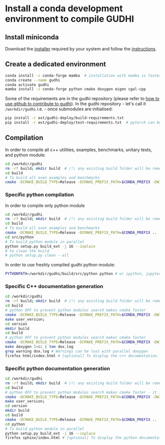 # Install a conda development environment to compile GUDHI

## Install miniconda

Download the [installer](https://docs.conda.io/en/latest/miniconda.html) required by your system and follow the [instructions](https://conda.io/projects/conda/en/latest/user-guide/install/index.html).

## Create a dedicated environment

```bash
conda install -c conda-forge mamba  # installation with mamba is faster
conda create --name gudhi
conda activate gudhi
mamba install -c conda-forge python cmake doxygen eigen cgal-cpp
```

Some of the requirements are in the gudhi repository (please refer to
[how to use github to contribute to gudhi](how_to_use_github_to_contribute_to_gudhi.md)).
In the gudhi repository - let's call it `/workdir/gudhi` i.e. - once submodules are initialised:

```bash
pip install -r ext/gudhi-deploy/build-requirements.txt 
pip install -r ext/gudhi-deploy/test-requirements.txt  # pytorch can be painful to install - not mandatory
```

## Compilation

In order to compile all c++ utilities, examples, benchmarks, unitary tests, and python module:
```bash
cd /workdir/gudhi
rm -rf build; mkdir build  # /!\ any existing build folder will be removed
cd build
# To build all even examples and benchmarks
cmake -DCMAKE_BUILD_TYPE=Release -DCMAKE_PREFIX_PATH=$CONDA_PREFIX -DWITH_GUDHI_EXAMPLE=ON -DWITH_GUDHI_BENCHMARK=ON ..
```

### Specific python compilation

In order to compile only python module
```bash
cd /workdir/gudhi
rm -rf build; mkdir build  # /!\ any existing build folder will be removed
cd build
# To build all even examples and benchmarks
cmake -DCMAKE_BUILD_TYPE=Release -DCMAKE_PREFIX_PATH=$CONDA_PREFIX ..
cd src/python
# To build python module in parallel
python setup.py build_ext -j 16 --inplace
# to clean the build
# python setup.py clean --all
```

In order to use freshly compiled gudhi python module:
```bash
PYTHONPATH=/workdir/gudhi/build/src/python python # or ipython, jupyter, ...
```

### Specific C++ documentation generation

```bash
cd /workdir/gudhi
rm -rf build; mkdir build  # /!\ any existing build folder will be removed
cd build
# python OFF to prevent python modules search makes cmake faster
cmake -DCMAKE_BUILD_TYPE=Release -DCMAKE_PREFIX_PATH=$CONDA_PREFIX -DWITH_GUDHI_PYTHON=OFF -DUSER_VERSION_DIR=version ..
make user_version;
cd version
mkdir build
cd build
# python OFF to prevent python modules search makes cmake faster
cmake -DCMAKE_BUILD_TYPE=Release -DCMAKE_PREFIX_PATH=$CONDA_PREFIX -DWITH_GUDHI_PYTHON=OFF  ..
make doxygen 2>&1 | tee dox.log
grep warning dox.log # Warnings can be lost with parallel doxygen
firefox html/index.html # [optional] To display the c++ documentation. Anything else than firefox can be used.
```

### Specific python documentation generation

```bash
cd /workdir/gudhi
rm -rf build; mkdir build  # /!\ any existing build folder will be removed
cd build
# python OFF to prevent python modules search makes cmake faster - it is the next one in user version that matters
cmake -DCMAKE_BUILD_TYPE=Release -DCMAKE_PREFIX_PATH=$CONDA_PREFIX -DWITH_GUDHI_PYTHON=OFF -DUSER_VERSION_DIR=version ..
make user_version;
cd version
mkdir build
cd build
cmake -DCMAKE_BUILD_TYPE=Release -DCMAKE_PREFIX_PATH=$CONDA_PREFIX ..
cd python
# To build python module in parallel
python setup.py build_ext -j 16 --inplace
firefox sphinx/index.html # [optional] To display the python documentation. Anything else than firefox can be used.
```